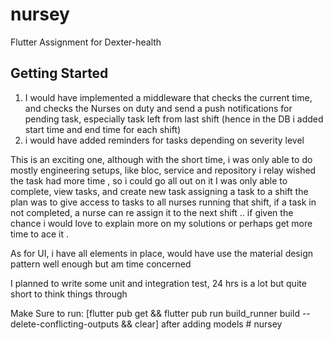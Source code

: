 # nursey

Flutter Assignment for Dexter-health

## Getting Started

1. I would have implemented a middleware that checks the current time, and checks the Nurses on duty
and send a push notifications for pending task, especially task left from last shift (hence in the DB i added start time and end time for each shift)
2. i would have added reminders for tasks depending on severity level

This is an exciting one, 
although with the short time, i was only able to do mostly engineering setups, like bloc, service and repository
i relay wished the task had more time , so i could go all out on it
I was only able to complete, view tasks, and create new task assigning a task to a shift
the plan was to give access to tasks to all nurses running that shift,
if a task in not completed, a nurse can re assign it to the next shift
.. if given the chance i would love to explain more on my solutions
or perhaps get more time to ace it .

As for UI, i have all elements in place, would have use the material design pattern well enough
but am time concerned 

I planned to write some unit and integration test, 24 hrs is a lot but quite short to think
things through

Make Sure to run:
[flutter pub get && flutter pub run build_runner build --delete-conflicting-outputs && clear] after adding models # nursey
